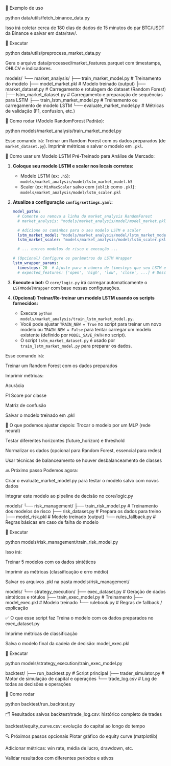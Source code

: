 🧪 Exemplo de uso

python data/utils/fetch_binance_data.py

Isso irá coletar cerca de 180 dias de dados de 15 minutos do par BTC/USDT da Binance e salvar em data/raw/.

🧪 Executar

python data/utils/preprocess_market_data.py

Gera o arquivo data/processed/market_features.parquet com timestamps, OHLCV e indicadores.

models/
└── market_analysis/
    ├── train_market_model.py         # Treinamento do modelo
    ├── model_market.pkl              # Modelo treinado (output)
    ├── market_dataset.py             # Carregamento e rotulagem do dataset (Random Forest)
    ├── lstm_market_dataset.py        # Carregamento e preparação de sequências para LSTM
    ├── train_lstm_market_model.py    # Treinamento ou carregamento de modelo LSTM
    └── evaluate_market_model.py      # Métricas de validação (F1, confusion, etc.)

🧪 Como rodar (Modelo RandomForest Padrão):

python models/market_analysis/train_market_model.py

Esse comando irá:
Treinar um Random Forest com os dados preparados (de `market_dataset.py`).
Imprimir métricas e salvar o modelo em `.pkl`.

🧠 Como usar um Modelo LSTM Pré-Treinado para Análise de Mercado:

1.  **Coloque seu modelo LSTM e scaler nos locais corretos:**
    *   Modelo LSTM (ex: `.h5`): `models/market_analysis/model/lstm_market_model.h5`
    *   Scaler (ex: `MinMaxScaler` salvo com `joblib` como `.pkl`): `models/market_analysis/model/lstm_scaler.pkl`

2.  **Atualize a configuração `config/settings.yaml`:**
    ```yaml
    model_paths:
      # Comente ou remova a linha do market_analysis RandomForest
      # market_analysis: "models/market_analysis/model/model_market.pkl"

      # Adicione os caminhos para o seu modelo LSTM e scaler
      lstm_market_model: "models/market_analysis/model/lstm_market_model.h5"
      lstm_market_scaler: "models/market_analysis/model/lstm_scaler.pkl"

      # ... outros modelos de risco e execução ...

    # (Opcional) Configure os parâmetros do LSTM Wrapper
    lstm_wrapper_params:
      timesteps: 20  # Ajuste para o número de timesteps que seu LSTM espera
      # expected_features: ['open', 'high', 'low', 'close', ...] # Descomente e liste se for diferente do default no wrapper
    ```

3.  **Execute o bot:**
    O `core/logic.py` irá carregar automaticamente o `LSTMModelWrapper` com base nessas configurações.

4.  **(Opcional) Treinar/Re-treinar um modelo LSTM usando os scripts fornecidos:**
    *   Execute `python models/market_analysis/train_lstm_market_model.py`.
    *   Você pode ajustar `TRAIN_NEW = True` no script para treinar um novo modelo ou `TRAIN_NEW = False` para tentar carregar um modelo existente (definido por `MODEL_SAVE_PATH` no script).
    *   O script `lstm_market_dataset.py` é usado por `train_lstm_market_model.py` para preparar os dados.

Esse comando irá:

Treinar um Random Forest com os dados preparados

Imprimir métricas:

Acurácia

F1 Score por classe

Matriz de confusão

Salvar o modelo treinado em .pkl

🧠 O que podemos ajustar depois:
Trocar o modelo por um MLP (rede neural)

Testar diferentes horizontes (future_horizon) e threshold

Normalizar os dados (opcional para Random Forest, essencial para redes)

Usar técnicas de balanceamento se houver desbalanceamento de classes

🔜 Próximo passo
Podemos agora:

Criar o evaluate_market_model.py para testar o modelo salvo com novos dados

Integrar este modelo ao pipeline de decisão no core/logic.py

models/
└── risk_management/
    ├── train_risk_model.py          # Treinamento dos modelos de risco
    ├── risk_dataset.py              # Prepara os dados para treino
    ├── model_risk.pkl               # Modelo treinado (output)
    └── rules_fallback.py            # Regras básicas em caso de falha do modelo

🧪 Executar

python models/risk_management/train_risk_model.py

Isso irá:

Treinar 5 modelos com os dados sintéticos

Imprimir as métricas (classificação e erro médio)

Salvar os arquivos .pkl na pasta models/risk_management/


models/
└── strategy_execution/
    ├── exec_dataset.py              # Geração de dados sintéticos e rótulos
    ├── train_exec_model.py          # Treinamento
    ├── model_exec.pkl               # Modelo treinado
    └── rulebook.py                  # Regras de fallback / explicação

✅ O que esse script faz
Treina o modelo com os dados preparados no exec_dataset.py

Imprime métricas de classificação

Salva o modelo final da cadeia de decisão: model_exec.pkl

🧪 Executar

python models/strategy_execution/train_exec_model.py

backtest/
├── run_backtest.py              # Script principal
├── trader_simulator.py          # Motor de simulação de capital e operações
└── trade_log.csv                # Log de todas as decisões e operações


🧪 Como rodar

python backtest/run_backtest.py

🗂️ Resultados salvos
backtest/trade_log.csv: histórico completo de trades

backtest/equity_curve.csv: evolução do capital ao longo do tempo

🔍 Próximos passos opcionais
Plotar gráfico do equity curve (matplotlib)

Adicionar métricas: win rate, média de lucro, drawdown, etc.

Validar resultados com diferentes períodos e ativos